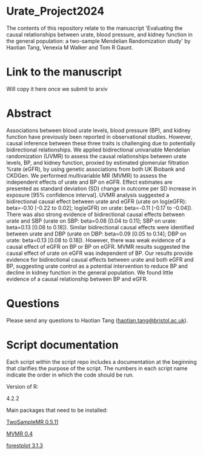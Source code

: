 # Urate_Project2024

The contents of this repository relate to the manuscript 'Evaluating the causal relationships between urate, blood pressure, and kidney function in the general population: a two-sample Mendelian Randomization study' by Haotian Tang, Venexia M Walker and Tom R Gaunt.

# Link to the manuscript

Will copy it here once we submit to arxiv

# Abstract

Associations between blood urate levels, blood pressure (BP), and kidney function have previously been reported in observational studies. However, causal inference between these three traits is challenging due to potentially bidirectional relationships. We applied bidirectional univariable Mendelian randomization (UVMR) to assess the causal relationships between urate levels, BP, and kidney function, proxied by estimated glomerular filtration %rate (eGFR), by using genetic associations from both UK Biobank and CKDGen. We performed multivariable MR (MVMR) to assess the independent effects of urate and BP on eGFR. Effect estimates are presented as standard deviation (SD) change in outcome per SD increase in exposure [95% confidence interval]. UVMR analysis suggested a bidirectional causal effect between urate and eGFR (urate on log(eGFR): beta=-0.10 [-0.22 to 0.02]; log(eGFR) on urate: beta=-0.11 [-0.17 to -0.04]). There was also strong evidence of bidirectional causal effects between urate and SBP (urate on SBP: beta=0.08 [0.04 to 0.11]; SBP on urate: beta=0.13 [0.08 to 0.18]). Similar bidirectional causal effects were identified between urate and DBP (urate on DBP: beta=0.09 [0.05 to 0.14]; DBP on urate: beta=0.13 [0.08 to 0.18]). However, there was weak evidence of a causal effect of eGFR on BP or BP on eGFR. MVMR results suggested the causal effect of urate on eGFR was independent of BP. Our results provide evidence for bidirectional causal effects between urate and both eGFR and BP, suggesting urate control as a potential intervention to reduce BP and decline in kidney function in the general population. We found little evidence of a causal relationship between BP and eGFR.

# Questions
Please send any questions to Haotian Tang (haotian.tang@bristol.ac.uk).

# Script documentation

Each script within the script repo includes a documentation at the beginning that clarifies the purpose of the script. The numbers in each script name indicate the order in which the code should be run.

Version of R: 

4.2.2

Main packages that need to be installed: 

[TwoSampleMR 0.5.11](https://github.com/MRCIEU/TwoSampleMR)

[MVMR 0.4](https://github.com/WSpiller/MVMR)

[forestplot 3.1.3](https://github.com/gforge/forestplot)
